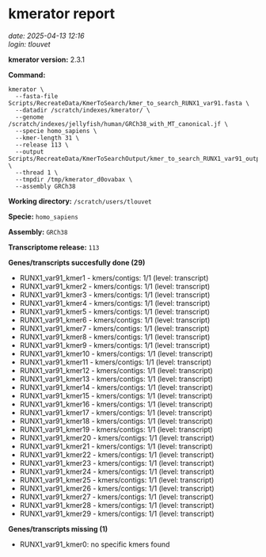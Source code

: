 # kmerator report
*date: 2025-04-13 12:16*  
*login: tlouvet*

**kmerator version:** 2.3.1

**Command:**

```
kmerator \
  --fasta-file Scripts/RecreateData/KmerToSearch/kmer_to_search_RUNX1_var91.fasta \
  --datadir /scratch/indexes/kmerator/ \
  --genome /scratch/indexes/jellyfish/human/GRCh38_with_MT_canonical.jf \
  --specie homo_sapiens \
  --kmer-length 31 \
  --release 113 \
  --output Scripts/RecreateData/KmerToSearchOutput/kmer_to_search_RUNX1_var91_output \
  --thread 1 \
  --tmpdir /tmp/kmerator_d0ovabax \
  --assembly GRCh38
```

**Working directory:** `/scratch/users/tlouvet`

**Specie:** `homo_sapiens`

**Assembly:** `GRCh38`

**Transcriptome release:** `113`

**Genes/transcripts succesfully done (29)**

- RUNX1_var91_kmer1 - kmers/contigs: 1/1 (level: transcript)
- RUNX1_var91_kmer2 - kmers/contigs: 1/1 (level: transcript)
- RUNX1_var91_kmer3 - kmers/contigs: 1/1 (level: transcript)
- RUNX1_var91_kmer4 - kmers/contigs: 1/1 (level: transcript)
- RUNX1_var91_kmer5 - kmers/contigs: 1/1 (level: transcript)
- RUNX1_var91_kmer6 - kmers/contigs: 1/1 (level: transcript)
- RUNX1_var91_kmer7 - kmers/contigs: 1/1 (level: transcript)
- RUNX1_var91_kmer8 - kmers/contigs: 1/1 (level: transcript)
- RUNX1_var91_kmer9 - kmers/contigs: 1/1 (level: transcript)
- RUNX1_var91_kmer10 - kmers/contigs: 1/1 (level: transcript)
- RUNX1_var91_kmer11 - kmers/contigs: 1/1 (level: transcript)
- RUNX1_var91_kmer12 - kmers/contigs: 1/1 (level: transcript)
- RUNX1_var91_kmer13 - kmers/contigs: 1/1 (level: transcript)
- RUNX1_var91_kmer14 - kmers/contigs: 1/1 (level: transcript)
- RUNX1_var91_kmer15 - kmers/contigs: 1/1 (level: transcript)
- RUNX1_var91_kmer16 - kmers/contigs: 1/1 (level: transcript)
- RUNX1_var91_kmer17 - kmers/contigs: 1/1 (level: transcript)
- RUNX1_var91_kmer18 - kmers/contigs: 1/1 (level: transcript)
- RUNX1_var91_kmer19 - kmers/contigs: 1/1 (level: transcript)
- RUNX1_var91_kmer20 - kmers/contigs: 1/1 (level: transcript)
- RUNX1_var91_kmer21 - kmers/contigs: 1/1 (level: transcript)
- RUNX1_var91_kmer22 - kmers/contigs: 1/1 (level: transcript)
- RUNX1_var91_kmer23 - kmers/contigs: 1/1 (level: transcript)
- RUNX1_var91_kmer24 - kmers/contigs: 1/1 (level: transcript)
- RUNX1_var91_kmer25 - kmers/contigs: 1/1 (level: transcript)
- RUNX1_var91_kmer26 - kmers/contigs: 1/1 (level: transcript)
- RUNX1_var91_kmer27 - kmers/contigs: 1/1 (level: transcript)
- RUNX1_var91_kmer28 - kmers/contigs: 1/1 (level: transcript)
- RUNX1_var91_kmer29 - kmers/contigs: 1/1 (level: transcript)


**Genes/transcripts missing (1)**

- RUNX1_var91_kmer0: no specific kmers found
